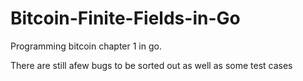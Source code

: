 # Bitcoin-Finite-Fields-in-Go
Programming bitcoin chapter 1 in go.

There are still afew bugs to be sorted out as well as some test cases
